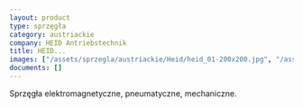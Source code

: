 ```yaml
---
layout: product
type: sprzęgła
category: austriackie
company: HEID Antriebstechnik
title: HEID...
images: ["/assets/sprzegla/austriackie/Heid/heid_01-200x200.jpg", "/assets/sprzegla/austriackie/Heid/heid_02-200x200.jpg", "/assets/sprzegla/austriackie/Heid/heid_03-200x200.jpg", "/assets/sprzegla/austriackie/Heid/heid_04-200x200.jpg"]
documents: []
---
```

Sprzęgła elektromagnetyczne, pneumatyczne, mechaniczne.
